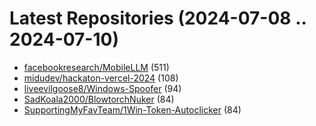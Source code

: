 # Latest Repositories (2024-07-08 .. 2024-07-10)

- [facebookresearch/MobileLLM](https://github.com/facebookresearch/MobileLLM) (511)
- [midudev/hackaton-vercel-2024](https://github.com/midudev/hackaton-vercel-2024) (108)
- [liveevilgoose8/Windows-Spoofer](https://github.com/liveevilgoose8/Windows-Spoofer) (94)
- [SadKoala2000/BlowtorchNuker](https://github.com/SadKoala2000/BlowtorchNuker) (84)
- [SupportingMyFavTeam/1Win-Token-Autoclicker](https://github.com/SupportingMyFavTeam/1Win-Token-Autoclicker) (84)
